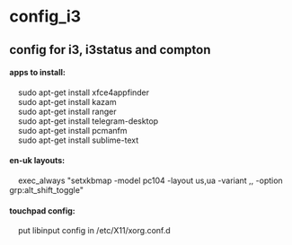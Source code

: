 # config_i3
<h2>config for i3, i3status and compton</h2>
<h4>apps to install:</h4>
&nbsp;&nbsp;&nbsp;&nbsp;sudo apt-get install xfce4appfinder<br />
&nbsp;&nbsp;&nbsp;&nbsp;sudo apt-get install kazam<br />
&nbsp;&nbsp;&nbsp;&nbsp;sudo apt-get install ranger<br />
&nbsp;&nbsp;&nbsp;&nbsp;sudo apt-get install telegram-desktop<br />
&nbsp;&nbsp;&nbsp;&nbsp;sudo apt-get install pcmanfm<br />
&nbsp;&nbsp;&nbsp;&nbsp;sudo apt-get install sublime-text<br />
<h4>en-uk layouts:</h4>
&nbsp;&nbsp;&nbsp;&nbsp;exec_always "setxkbmap -model pc104 -layout us,ua -variant ,, -option grp:alt_shift_toggle"
<h4>touchpad config:</h4>
&nbsp;&nbsp;&nbsp;&nbsp;put libinput config in /etc/X11/xorg.conf.d  
  
